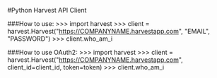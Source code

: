 #Python Harvest API Client

###How to use:
    >>> import harvest
    >>> client = harvest.Harvest("https://COMPANYNAME.harvestapp.com", "EMAIL", "PASSWORD")
    >>> client.who_am_i


###How to use OAuth2:
    >>> import harvest
    >>> client = harvest.Harvest("https://COMPANYNAME.harvestapp.com", client_id=client_id, token=token)
    >>> client.who_am_i
